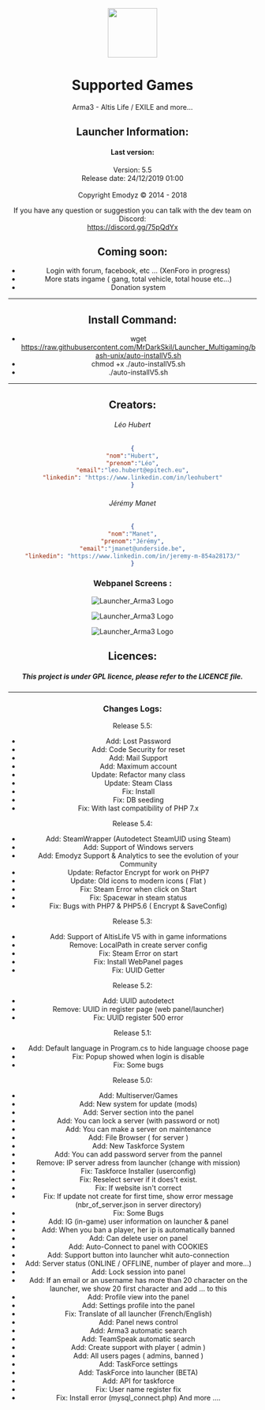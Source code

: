 <center>
 <img src="https://raw.githubusercontent.com/MrDarkSkil/Launcher_Arma3/master/GFX/icones/favicon.png" width="100px">
<center>
 
# Supported Games
Arma3 - Altis Life / EXILE and more...

## Launcher Information:

#### Last version:
Version: 5.5<br>
Release date: 24/12/2019 01:00 <br>
<br>
Copyright Emodyz © 2014 - 2018<br>

If you have any question or suggestion you can talk with the dev team on Discord:<br>
https://discord.gg/75pQdYx<br>

## Coming soon:  
- Login with forum, facebook, etc ... (XenForo in progress)
- More stats ingame ( gang, total vehicle, total house etc...)
- Donation system

--------------------------------------------------
## Install Command:

- wget https://raw.githubusercontent.com/MrDarkSkil/Launcher_Multigaming/bash-unix/auto-installV5.sh<br>
- chmod +x ./auto-installV5.sh<br>
- ./auto-installV5.sh<br>
--------------------------------------------------

## Creators:

###### Léo Hubert
```json
{
"nom":"Hubert",
"prenom":"Léo",
"email":"leo.hubert@epitech.eu",
"linkedin": "https://www.linkedin.com/in/leohubert"
}
```

###### Jérémy Manet
```json
{
"nom":"Manet",
"prenom":"Jérémy",
"email":"jmanet@underside.be",
"linkedin": "https://www.linkedin.com/in/jeremy-m-854a28173/"
}
```

### Webpanel Screens :

![Launcher_Arma3 Logo](Screens/release/release_5.4/webpanel/login.PNG)

![Launcher_Arma3 Logo](Screens/release/release_5.4/webpanel/server-settings.PNG)

![Launcher_Arma3 Logo](Screens/release/release_5.4/webpanel/user-list.PNG)




## Licences:

##### This project is under GPL licence, please refer to the LICENCE file.

--------------------------------------------------

### Changes Logs:

Release 5.5:
- Add: Lost Password
- Add: Code Security for reset
- Add: Mail Support
- Add: Maximum account
- Update: Refactor many class
- Update: Steam Class
- Fix: Install
- Fix: DB seeding
- Fix: With last compatibility of PHP 7.x

Release 5.4:
- Add: SteamWrapper (Autodetect SteamUID using Steam)
- Add: Support of Windows servers
- Add: Emodyz Support & Analytics to see the evolution of your Community
- Update: Refactor Encrypt for work on PHP7
- Update: Old icons to modern icons ( Flat )
- Fix: Steam Error when click on Start
- Fix: Spacewar in steam status
- Fix: Bugs with PHP7 & PHP5.6 ( Encrypt & SaveConfig)

Release 5.3:
- Add: Support of AltisLife V5 with in game informations
- Remove: LocalPath in create server config
- Fix: Steam Error on start
- Fix: Install WebPanel pages
- Fix: UUID Getter

Release 5.2:
- Add: UUID autodetect
- Remove: UUID in register page (web panel/launcher)
- Fix: UUID register 500 error

Release 5.1:
- Add: Default language in Program.cs to hide language choose page
- Fix: Popup showed when login is disable
- Fix: Some bugs

Release 5.0:
- Add: Multiserver/Games
- Add: New system for update (mods)
- Add: Server section into the panel
- Add: You can lock a server (with password or not)
- Add: You can make a server on maintenance
- Add: File Browser ( for server )
- Add: New Taskforce System
- Add: You can add password server from the pannel
- Remove: IP server adress from launcher (change with mission)
- Fix: Taskforce Installer (userconfig)
- Fix: Reselect server if it does't exist.
- Fix: If website isn't correct
- Fix: If update not create for first time, show error message (nbr_of_server.json in server directory)
- Fix: Some Bugs
- Add: IG (in-game) user information on launcher & panel
- Add: When you ban a player, her ip is automatically banned
- Add: Can delete user on panel
- Add: Auto-Connect to panel with COOKIES
- Add: Support button into launcher whit auto-connection
- Add: Server status (ONLINE / OFFLINE, number of player and more...)
- Add: Lock session into panel
- Add: If an email or an username has more than 20 character on the launcher, we show 20 first character and add ... to this
- Add: Profile view into the panel
- Add: Settings profile into the panel
- Fix: Translate of all launcher (French/English)
- Add: Panel news control
- Add: Arma3 automatic search
- Add: TeamSpeak automatic search
- Add: Create support with player ( admin )
- Add: All users pages ( admins, banned )
- Add: TaskForce settings
- Add: TaskForce into launcher (BETA)
- Add: API for taskforce
- Fix: User name register fix
- Fix: Install error (mysql_connect.php)
And more ....
